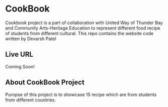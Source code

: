 # CookBook

Cookbook project is a part of collaboration with United Way of Thunder Bay and Community Arts-Heritage Education to represent different food recipe of students from different cultural. This repo contains the website code written by Devarsh Patel

## Live URL

Coming Soon!

<!-- ### `yarn start` -->

## About CookBook Project
Puropse of this project is to showcase 15 recipe which are from students from different countries.
